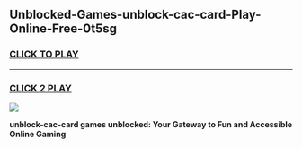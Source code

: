 
## Unblocked-Games-unblock-cac-card-Play-Online-Free-0t5sg
<h3>
<a href="https://premium76.site?title=unblock-cac-card&ref=26A">CLICK TO PLAY</a></h3>
<hr>

<h3>
<a href="https://premium76.site?title=unblock-cac-card&ref=26A">CLICK 2 PLAY</a>
  
</h3>

<a href="https://premium76.site?title=unblock-cac-card&ref=26A"><img src="https://clearcache.store/games.png"></a>


**unblock-cac-card games unblocked: Your Gateway to Fun and Accessible Online Gaming**
